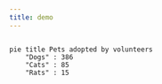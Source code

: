 ```yaml
---
title: demo
---
```


<code lang=mermaid>
pie title Pets adopted by volunteers
    "Dogs" : 386
    "Cats" : 85
    "Rats" : 15
</code>
